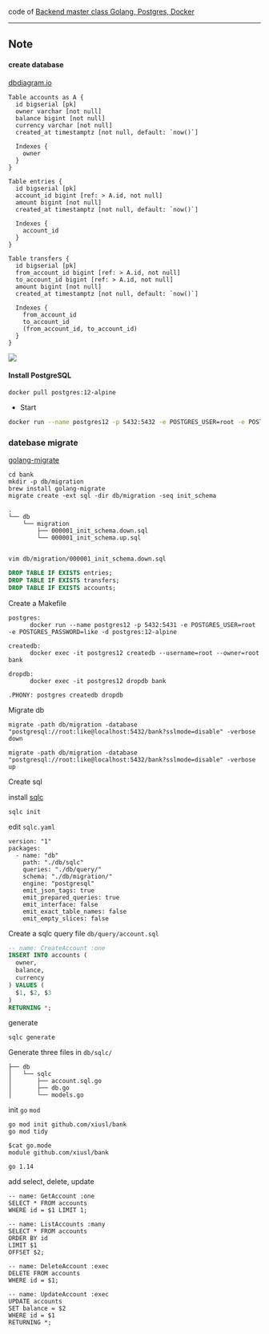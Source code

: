 code of [Backend master class Golang, Postgres, Docker](https://bit.ly/backendmaster)

---

## Note

#### create database

[dbdiagram.io](https://dbdiagram.io/home)

```
Table accounts as A {
  id bigserial [pk]
  owner varchar [not null]
  balance bigint [not null]
  currency varchar [not null]
  created_at timestamptz [not null, default: `now()`]
  
  Indexes {
    owner
  }
}

Table entries {
  id bigserial [pk]
  account_id bigint [ref: > A.id, not null]
  amount bigint [not null]
  created_at timestamptz [not null, default: `now()`]

  Indexes {
    account_id
  }
}

Table transfers {
  id bigserial [pk]
  from_account_id bigint [ref: > A.id, not null]
  to_account_id bigint [ref: > A.id, not null]
  amount bigint [not null]
  created_at timestamptz [not null, default: `now()`]

  Indexes {
    from_account_id
    to_account_id
    (from_account_id, to_account_id)
  }
}
```

![](http://pp.video.sleen.top/uPic/blog/TZOFxT-bank.png)

#### Install PostgreSQL

```shell
docker pull postgres:12-alpine
```

- Start  

```sh
docker run --name postgres12 -p 5432:5432 -e POSTGRES_USER=root -e POSTGRES_PASSWORD=like -d postgres:12-alpine
```

### datebase  migrate

[golang-migrate](https://github.com/golang-migrate/migrate)

```
cd bank
mkdir -p db/migration
brew install golang-migrate
migrate create -ext sql -dir db/migration -seq init_schema

.
└── db
    └── migration
        ├── 000001_init_schema.down.sql
        └── 000001_init_schema.up.sql
        
```

`vim db/migration/000001_init_schema.down.sql`

```sql
DROP TABLE IF EXISTS entries;
DROP TABLE IF EXISTS transfers;
DROP TABLE IF EXISTS accounts;
```

Create a Makefile

```
postgres:
      docker run --name postgres12 -p 5432:5431 -e POSTGRES_USER=root -e POSTGRES_PASSWORD=like -d postgres:12-alpine
	
createdb:
      docker exec -it postgres12 createdb --username=root --owner=root bank

dropdb:
      docker exec -it postgres12 dropdb bank
    
.PHONY: postgres createdb dropdb

```

Migrate db

```
migrate -path db/migration -database "postgresql://root:like@localhost:5432/bank?sslmode=disable" -verbose down

migrate -path db/migration -database "postgresql://root:like@localhost:5432/bank?sslmode=disable" -verbose up
```

Create sql

install [sqlc](https://github.com/kyleconroy/sqlc)

```
sqlc init
```

edit `sqlc.yaml`

```
version: "1"
packages:
  - name: "db"
    path: "./db/sqlc"
    queries: "./db/query/"
    schema: "./db/migration/"
    engine: "postgresql"
    emit_json_tags: true
    emit_prepared_queries: true
    emit_interface: false
    emit_exact_table_names: false
    emit_empty_slices: false
```

 Create a sqlc query file `db/query/account.sql`

```sql
-- name: CreateAccount :one
INSERT INTO accounts (
  owner,
  balance,
  currency
) VALUES (
  $1, $2, $3
)
RETURNING *;
```

generate

```
sqlc generate
```

Generate three files in `db/sqlc/`

```
├── db
│   └── sqlc
│       ├── account.sql.go
│       ├── db.go
│       └── models.go
```

init  `go` `mod`

```
go mod init github.com/xiusl/bank
go mod tidy
```

```
$cat go.mode
module github.com/xiusl/bank

go 1.14
```

add select, delete, update

```
-- name: GetAccount :one
SELECT * FROM accounts
WHERE id = $1 LIMIT 1;

-- name: ListAccounts :many
SELECT * FROM accounts
ORDER BY id
LIMIT $1
OFFSET $2;

-- name: DeleteAccount :exec
DELETE FROM accounts
WHERE id = $1;

-- name: UpdateAccount :exec
UPDATE accounts
SET balance = $2
WHERE id = $1
RETURNING *;
```







